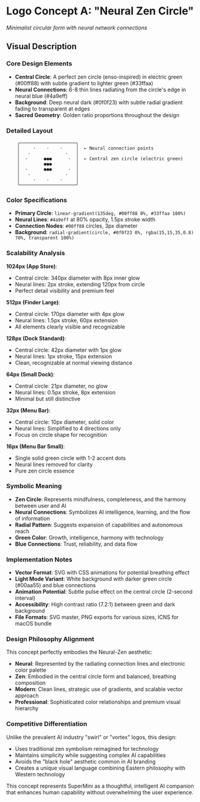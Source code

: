 # Logo Concept A: "Neural Zen Circle"
*Minimalist circular form with neural network connections*

## Visual Description

### **Core Design Elements**
- **Central Circle**: A perfect zen circle (enso-inspired) in electric green (#00ff88) with subtle gradient to lighter green (#33ffaa)
- **Neural Connections**: 6-8 thin lines radiating from the circle's edge in neural blue (#4a9eff) 
- **Background**: Deep neural dark (#0f0f23) with subtle radial gradient fading to transparent at edges
- **Sacred Geometry**: Golden ratio proportions throughout the design

### **Detailed Layout**
```
    ╭─────────────────────╮
    │     ·    ·    ·     │  ← Neural connection points
    │   ·             ·   │
    │  ·      ●●●      ·  │  ← Central zen circle (electric green)
    │         ●●●         │
    │  ·      ●●●      ·  │  
    │   ·             ·   │
    │     ·    ·    ·     │
    ╰─────────────────────╯
```

### **Color Specifications**
- **Primary Circle**: `linear-gradient(135deg, #00ff88 0%, #33ffaa 100%)`
- **Neural Lines**: `#4a9eff` at 80% opacity, 1.5px stroke width
- **Connection Nodes**: `#00ff88` circles, 3px diameter
- **Background**: `radial-gradient(circle, #0f0f23 0%, rgba(15,15,35,0.8) 70%, transparent 100%)`

### **Scalability Analysis**

**1024px (App Store)**: 
- Central circle: 340px diameter with 8px inner glow
- Neural lines: 2px stroke, extending 120px from circle
- Perfect detail visibility and premium feel

**512px (Finder Large)**:
- Central circle: 170px diameter with 4px glow
- Neural lines: 1.5px stroke, 60px extension
- All elements clearly visible and recognizable

**128px (Dock Standard)**:
- Central circle: 42px diameter with 1px glow
- Neural lines: 1px stroke, 15px extension
- Clean, recognizable at normal viewing distance

**64px (Small Dock)**:
- Central circle: 21px diameter, no glow
- Neural lines: 0.5px stroke, 8px extension
- Minimal but still distinctive

**32px (Menu Bar)**:
- Central circle: 10px diameter, solid color
- Neural lines: Simplified to 4 directions only
- Focus on circle shape for recognition

**16px (Menu Bar Small)**:
- Single solid green circle with 1-2 accent dots
- Neural lines removed for clarity
- Pure zen circle essence

### **Symbolic Meaning**
- **Zen Circle**: Represents mindfulness, completeness, and the harmony between user and AI
- **Neural Connections**: Symbolizes AI intelligence, learning, and the flow of information
- **Radial Pattern**: Suggests expansion of capabilities and autonomous reach
- **Green Color**: Growth, intelligence, harmony with technology
- **Blue Connections**: Trust, reliability, and data flow

### **Implementation Notes**
- **Vector Format**: SVG with CSS animations for potential breathing effect
- **Light Mode Variant**: White background with darker green circle (#00aa55) and blue connections
- **Animation Potential**: Subtle pulse effect on the central circle (2-second interval)
- **Accessibility**: High contrast ratio (7.2:1) between green and dark background
- **File Formats**: SVG master, PNG exports for various sizes, ICNS for macOS bundle

### **Design Philosophy Alignment**
This concept perfectly embodies the Neural-Zen aesthetic:
- **Neural**: Represented by the radiating connection lines and electronic color palette
- **Zen**: Embodied in the central circle form and balanced, breathing composition
- **Modern**: Clean lines, strategic use of gradients, and scalable vector approach
- **Professional**: Sophisticated color relationships and premium visual hierarchy

### **Competitive Differentiation**
Unlike the prevalent AI industry "swirl" or "vortex" logos, this design:
- Uses traditional zen symbolism reimagined for technology
- Maintains simplicity while suggesting complex AI capabilities  
- Avoids the "black hole" aesthetic common in AI branding
- Creates a unique visual language combining Eastern philosophy with Western technology

This concept represents SuperMini as a thoughtful, intelligent AI companion that enhances human capability without overwhelming the user experience.